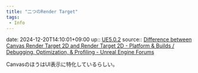 ```yaml
---
title: "二つのRender Target"
tags:
 - Info
---
```


date: 2024-12-20T14:10:01+09:00
up:: [UE5.0.2](../Bar/App/UE5.0.2.md)
source:: [Difference between Canvas Render Target 2D and Render Target 2D - Platform & Builds / Debugging, Optimization, & Profiling - Unreal Engine Forums](https://forums.unrealengine.com/t/difference-between-canvas-render-target-2d-and-render-target-2d/382034)

CanvasのほうはUI表示に特化しているらしい。


